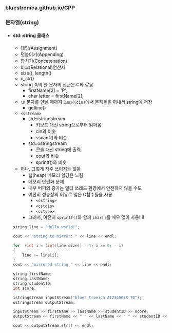 ### [bluestronica.github.io/CPP](https://bluestronica.github.io/CPP)

### 문자열(string)
- #### std::string 클래스
    - 대입(Assignment)
    - 덧붙이기(Appending)
    - 합치기(Concatenation)
    - 비교(Relational)연산자
    - size(), length()
    - c_str()
    - string 속의 한 문자의 접근은 C와 같음
        - firstName[2] = 'P';
        - char letter = firstName[2];
    - `\n` 문자를 만날 때까지 `스트림(cin)`에서 문자들을 꺼내서 string에 저장
        - getline()
    - `<sstream>`
        - std::istringstream
            - 키보드 대신 string으로부터 읽어옴
            - cin과 비슷
            - sscanf()와 비슷
        - std::ostringstream        
            - 콘솔 대신 string에 출력
            - cout와 비슷
            - sprintf()와 비슷
    - 허나, 그렇게 자주 쓰이지는 않음
        - 힙(heap) 메모리 할당은 느림
        - 메모리 단편화 문제
        - 내부 버퍼의 증가는 멀티 쓰레드 환경에서 안전하지 않을 수도
        - 여전히 성능상의 이유로 많은 C함수들을 사용
            - `<cstring>`
            - `<cstdio>`
            - `<cctype>`
        - 그래서, 여전히 `sprintf()`와 함께 `char[]`를 매우 많이 사용!!!!
    ```C++
    string line = "Hello world!";

    cout << "string to mirror: " << line << endl;

    for  (int i = (int)line.size() - 1; i >= 0; --i)
    {
        line += line[i];
    }
    cout << "mirrored string " << line << endl;
    ```

    ```C++
    string firstName;
    string lastName;
    string studentID;
    int score;

    istringstream inputStream("blues tronica A12345678 70");
    ostringstream outputStream;

    inputStream >> firstName >> lastName >> studentID >> score;
    outputStream << firstName << " " << lastName << " " << studentID << " " << score;

    cout << outputStream.str() << endl;
    ```